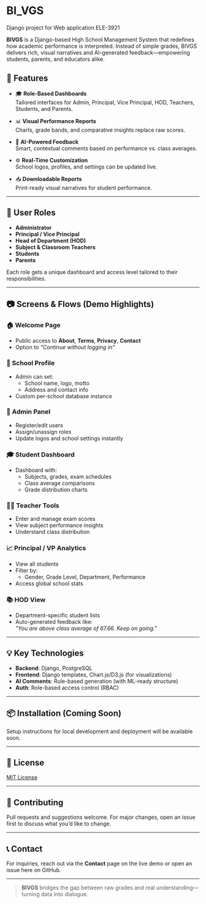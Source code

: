 # BI_VGS
Django project for Web application ELE-3921

**BIVGS** is a Django-based High School Management System that redefines how academic performance is interpreted. Instead of simple grades, BIVGS delivers rich, visual narratives and AI-generated feedback—empowering students, parents, and educators alike.

## 🚀 Features

- 🎓 **Role-Based Dashboards**  
  Tailored interfaces for Admin, Principal, Vice Principal, HOD, Teachers, Students, and Parents.

- 📊 **Visual Performance Reports**  
  Charts, grade bands, and comparative insights replace raw scores.

- 🤖 **AI-Powered Feedback**  
  Smart, contextual comments based on performance vs. class averages.

- ⚙️ **Real-Time Customization**  
  School logos, profiles, and settings can be updated live.

- 📥 **Downloadable Reports**  
  Print-ready visual narratives for student performance.

---

## 🔐 User Roles

- **Administrator**
- **Principal / Vice Principal**
- **Head of Department (HOD)**
- **Subject & Classroom Teachers**
- **Students**
- **Parents**

Each role gets a unique dashboard and access level tailored to their responsibilities.

---

## 📷 Screens & Flows (Demo Highlights)

### 🏠 Welcome Page

- Public access to **About**, **Terms**, **Privacy**, **Contact**
- Option to _"Continue without logging in"_

### 🏫 School Profile

- Admin can set:
  - School name, logo, motto
  - Address and contact info
- Custom per-school database instance

### 👤 Admin Panel

- Register/edit users
- Assign/unassign roles
- Update logos and school settings instantly

### 🎓 Student Dashboard

- Dashboard with:
  - Subjects, grades, exam schedules
  - Class average comparisons
  - Grade distribution charts

### 🧑‍🏫 Teacher Tools

- Enter and manage exam scores
- View subject performance insights
- Understand class distribution

### 📈 Principal / VP Analytics

- View all students
- Filter by:
  - Gender, Grade Level, Department, Performance
- Access global school stats

### 📚 HOD View

- Department-specific student lists
- Auto-generated feedback like:  
  _"You are above class average of 67.66. Keep on going."_

---

## 💡 Key Technologies

- **Backend**: Django, PostgreSQL
- **Frontend**: Django templates, Chart.js/D3.js (for visualizations)
- **AI Comments**: Rule-based generation (with ML-ready structure)
- **Auth**: Role-based access control (RBAC)

---

## 📦 Installation (Coming Soon)

Setup instructions for local development and deployment will be available soon.

---

## 📄 License

[MIT License](LICENSE)

---

## 🙌 Contributing

Pull requests and suggestions welcome. For major changes, open an issue first to discuss what you’d like to change.

---

## 📞 Contact

For inquiries, reach out via the **Contact** page on the live demo or open an issue here on GitHub.

---

> **BIVGS** bridges the gap between raw grades and real understanding—turning data into dialogue.

